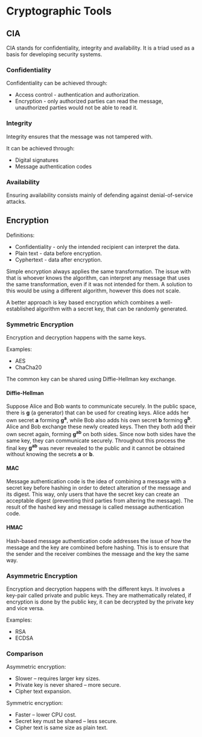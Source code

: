 # Cryptographic Tools

## CIA

CIA stands for confidentiality, integrity and availability. It is a triad used as a basis for developing security systems.

### Confidentiality

Confidentiality can be achieved through:
* Access control - authentication and authorization.
* Encryption - only authorized parties can read the message, unauthorized parties would not be able to read it.

### Integrity

Integrity ensures that the message was not tampered with.

It can be achieved through:
* Digital signatures
* Message authentication codes

### Availability

Ensuring availability consists mainly of defending against denial-of-service attacks.

## Encryption

Definitions:
* Confidentiality - only the intended recipient can interpret the data.
* Plain text - data before encryption.
* Cyphertext - data after encryption.

Simple encryption always applies the same transformation. The issue with that is whoever knows the algorithm, can interpret any message that uses the same transformation, even if it was not intended for them. A solution to this would be using a different algorithm, however this does not scale.

A better approach is key based encryption which combines a well-established algorithm with a secret key, that can be randomly generated.

### Symmetric Encryption

Encryption and decryption happens with the same keys.

Examples:
* AES
* ChaCha20 

The common key can be shared using Diffie-Hellman key exchange.

#### Diffie-Hellman

Suppose Alice and Bob wants to communicate securely. In the public space, there is **g** (a generator) that can be used for creating keys. Alice adds her own secret **a** forming **g<sup>a</sup>**, while Bob also adds his own secret **b** forming **g<sup>b</sup>**. Alice and Bob exchange these newly created keys. Then they both add their own secret again, forming **g<sup>ab</sup>** on both sides. Since now both sides have the same key, they can communicate securely. Throughout this process the final key **g<sup>ab</sup>** was never revealed to the public and it cannot be obtained without knowing the secrets **a** or **b**.

#### MAC

Message authentication code is the idea of combining a message with a secret key before hashing in order to detect alteration of the message and its digest. This way, only users that have the secret key can create an acceptable digest (preventing third parties from altering the message). The result of the hashed key and message is called message authentication code.

#### HMAC

Hash-based message authentication code addresses the issue of how the message and the key are combined before hashing. This is to ensure that the sender and the receiver combines the message and the key the same way.

### Asymmetric Encryption

Encryption and decryption happens with the different keys. It involves a key-pair called private and public keys. They are mathematically related, if encryption is done by the public key, it can be decrypted by the private key and vice versa.

Examples:
* RSA
* ECDSA

### Comparison

Asymmetric encryption:
* Slower – requires larger key sizes.
* Private key is never shared – more secure.
* Cipher text expansion.

Symmetric encryption:
* Faster – lower CPU cost.
* Secret key must be shared – less secure.
* Cipher text is same size as plain text.
